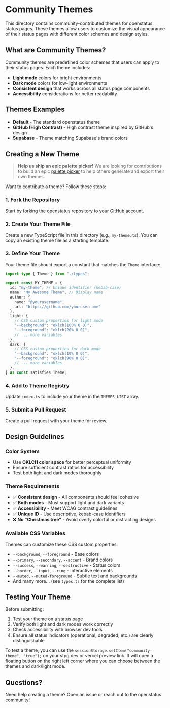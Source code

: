 # Community Themes

This directory contains community-contributed themes for openstatus status pages. These themes allow users to customize the visual appearance of their status pages with different color schemes and design styles.

## What are Community Themes?

Community themes are predefined color schemes that users can apply to their status pages. Each theme includes:
- **Light mode** colors for bright environments
- **Dark mode** colors for low-light environments  
- **Consistent design** that works across all status page components
- **Accessibility** considerations for better readability

## Themes Examples

- **Default** - The standard openstatus theme
- **GitHub (High Contrast)** - High contrast theme inspired by GitHub's design
- **Supabase** - Theme matching Supabase's brand colors

## Creating a New Theme

> **Help us ship an epic palette picker!**
> We are looking for contributions to build an epic [palette picker](https://github.com/openstatusHQ/openstatus/blob/main/apps/status-page/src/components/themes/theme-palette-picker.tsx) to help others generate and export their own themes.

Want to contribute a theme? Follow these steps:

### 1. Fork the Repository
Start by forking the openstatus repository to your GitHub account.

### 2. Create Your Theme File
Create a new TypeScript file in this directory (e.g., `my-theme.ts`). You can copy an existing theme file as a starting template.

### 3. Define Your Theme
Your theme file should export a constant that matches the `Theme` interface:

```typescript
import type { Theme } from "./types";

export const MY_THEME = {
  id: "my-theme", // Unique identifier (kebab-case)
  name: "My Awesome Theme", // Display name
  author: { 
    name: "@yourusername", 
    url: "https://github.com/yourusername" 
  },
  light: {
    // CSS custom properties for light mode
    "--background": "oklch(100% 0 0)",
    "--foreground": "oklch(20% 0 0)",
    // ... more variables
  },
  dark: {
    // CSS custom properties for dark mode
    "--background": "oklch(10% 0 0)",
    "--foreground": "oklch(90% 0 0)",
    // ... more variables
  },
} as const satisfies Theme;
```

### 4. Add to Theme Registry
Update `index.ts` to include your theme in the `THEMES_LIST` array.

### 5. Submit a Pull Request
Create a pull request with your theme for review.

## Design Guidelines

### Color System
- Use **OKLCH color space** for better perceptual uniformity
- Ensure sufficient contrast ratios for accessibility
- Test both light and dark modes thoroughly

### Theme Requirements
- ✅ **Consistent design** - All components should feel cohesive
- ✅ **Both modes** - Must support light and dark variants
- ✅ **Accessibility** - Meet WCAG contrast guidelines
- ✅ **Unique ID** - Use descriptive, kebab-case identifiers
- ❌ **No "Christmas tree"** - Avoid overly colorful or distracting designs

### Available CSS Variables
Themes can customize these CSS custom properties:
- `--background`, `--foreground` - Base colors
- `--primary`, `--secondary`, `--accent` - Brand colors  
- `--success`, `--warning`, `--destructive` - Status colors
- `--border`, `--input`, `--ring` - Interactive elements
- `--muted`, `--muted-foreground` - Subtle text and backgrounds
- And many more... (see `types.ts` for the complete list)

## Testing Your Theme

Before submitting:
1. Test your theme on a status page
2. Verify both light and dark modes work correctly
3. Check accessibility with browser dev tools
4. Ensure all status indicators (operational, degraded, etc.) are clearly distinguishable

To test a theme, you can use the `sessionStorage.setItem("community-theme", "true");` on your stpg.dev or vercel preview link. It will open a floating button on the right left corner where you can choose between the themes and dark/light mode.

## Questions?

Need help creating a theme? Open an issue or reach out to the openstatus community!